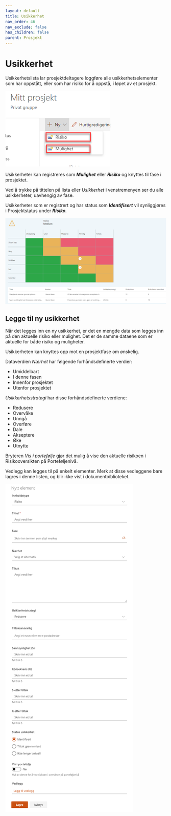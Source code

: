 ```yaml
---
layout: default
title: Usikkerhet
nav_order: 46
nav_exclude: false
has_children: false
parent: Prosjekt
---
```


# Usikkerhet

Usikkerhetslista lar prosjektdeltagere loggføre alle
usikkerhetselementer som har oppstått, eller som har risiko for å
oppstå, i løpet av et prosjekt.

![](./media/image59.png)

Usikkerheter kan registreres som ***Mulighet*** eller ***Risiko*** og knyttes til fase i prosjektet.

Ved å trykke på tittelen på lista eller *Usikkerhet* i venstremenyen ser du alle usikkerheter, uavhengig av fase.

Usikkerheter som er registrert og har status som ***Identifisert*** vil synliggjøres i Prosjektstatus under ***Risiko**.*

![](./media/image60.png)

## Legge til ny usikkerhet

Når det legges inn en ny usikkerhet, er det en mengde data som legges inn på den aktuelle risiko eller mulighet. Det er de samme dataene som er aktuelle for både risiko og muligheter.

Usikkerheten kan knyttes opp mot en prosjektfase om ønskelig.

Dataverdien *Nærhet* har følgende forhåndsdefinerte verdier:

  - Umiddelbart
  - I denne fasen
  - Innenfor prosjektet
  - Utenfor prosjektet

*Usikkerhetsstrategi* har disse forhåndsdefinerte verdiene:

  - Redusere
  - Overvåke
  - Unngå
  - Overføre
  - Dale
  - Akseptere
  - Øke
  - Utnytte

Bryteren *Vis i portefølje* gjør det mulig å vise den aktuelle risikoen i Risikooversikten på Porteføljenivå.

Vedlegg kan legges til på enkelt elementer. Merk at disse vedleggene bare lagres i denne listen, og blir ikke vist i dokumentbiblioteket.

![](./media/image61.png)